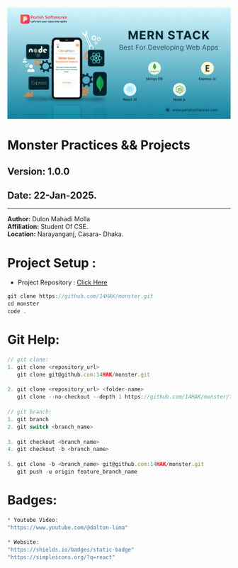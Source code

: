 <img src="./_image/monster.png" alt="isolated" width="full" style="margin: 0 auto;"/>

# Monster Practices && Projects

## **Version:** 1.0.0

## **Date:** 22-Jan-2025.

---

**Author:** Dulon Mahadi Molla  
**Affiliation:** Student Of CSE.  
**Location:** Narayanganj, Casara- Dhaka.

# Project Setup :

- Project Repository : [Click Here](https://github.com/14HAK/monster.git)

```javascript
git clone https://github.com/14HAK/monster.git
cd monster
code .
```

# Git Help:

```javascript
// git clone:
1. git clone <repository_url>
   git clone git@github.com:14HAK/monster.git

2. git clone <repository_url> <folder-name>
   git clone --no-checkout --depth 1 https://github.com/14HAK/monster/tree/master/school-management

// git branch:
1. git branch
2. git switch <branch_name>

3. git checkout <branch_name>
4. git checkout -b <branch_name>

5. git clone -b <branch_name> git@github.com:14HAK/monster.git
   git push -u origin feature_branch_name

```

# Badges:

```javascript
* Youtube Video:
"https://www.youtube.com/@dalton-lima"

* Website:
"https://shields.io/badges/static-badge"
"https://simpleicons.org/?q=react"
```
